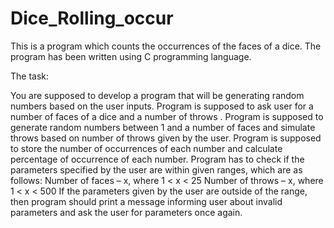 # Dice_Rolling_occur
This is a program which counts the occurrences of the faces of a dice.
The program has been written using C programming language.

The task:

You are supposed to develop a program that will be generating random numbers based on
the user inputs. Program is supposed to ask user for a number of faces of a dice and a number
of throws .
Program is supposed to generate random numbers between 1 and a number of faces and simulate throws based on
number of throws given by the user. Program is supposed to store the number of occurrences
of each number and calculate percentage of occurrence of each number.
Program has to check if the parameters specified by the user are within given
ranges, which are as follows:
Number of faces – x, where 1 < x < 25
Number of throws – x, where 1 < x < 500
If the parameters given by the user are outside of the range, then program should
print a message informing user about invalid parameters and ask the user for
parameters once again.
